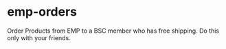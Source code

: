 # emp-orders
Order Products from EMP to a BSC member who has free shipping. Do this only with your friends.
